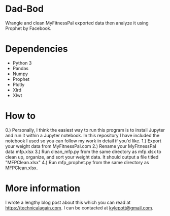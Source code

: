 # Dad-Bod
Wrangle and clean MyFitnessPal exported data then analyze it using Prophet by Facebook.

# Dependencies
* Python 3
* Pandas
* Numpy
* Prophet
* Plotly
* Xlrd
* Xlwt

# How to
0.) Personally, I think the easiest way to run this program is to install Jupyter and run it within a Jupyter notebook.  In this repository I have included the notebook I used so you can follow my work in detail if you'd like.
1.) Export your weight data from MyFitnessPal.com
2.) Rename your MyFitnessPal data mfp.xlsx
3.) Run clean_mfp.py from the same directory as mfp.xlsx to clean up, organize, and sort your weight data. It should output a file titled "MFPClean.xlsx"
4.) Run mfp_prophet.py from the same directory as MFPClean.xlsx.

# More information
I wrote a lengthy blog post about this which you can read at https://technicalagain.com.  I can be contacted at kylepott@gmail.com.
